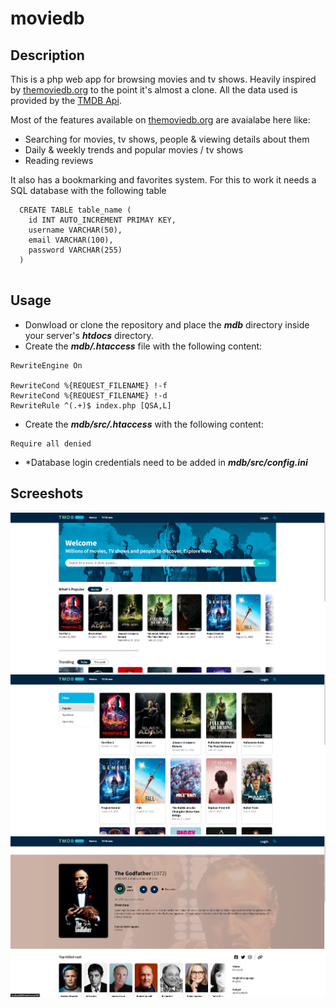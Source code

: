 # moviedb

## Description

This is a php web app for browsing movies and tv shows. Heavily inspired by [themoviedb.org](themoviedb.org) to the point it's almost a clone. All the data used is provided by the [TMDB Api](https://developers.themoviedb.org/3).

Most of the features available on [themoviedb.org](themoviedb.org) are avaialabe here like:
- Searching for movies, tv shows, people & viewing details about them
- Daily & weekly trends and popular movies / tv shows
- Reading reviews

It also has a bookmarking and favorites system. For this to work it needs a SQL database with the following table

```
  CREATE TABLE table_name (
    id INT AUTO_INCREMENT PRIMAY KEY,
    username VARCHAR(50),
    email VARCHAR(100),
    password VARCHAR(255)
  )
  
```

## Usage

- Donwload or clone the repository and place the ***mdb*** directory inside your server's ***htdocs*** directory.
- Create the ***mdb/.htaccess*** file with the following content:
```
RewriteEngine On

RewriteCond %{REQUEST_FILENAME} !-f
RewriteCond %{REQUEST_FILENAME} !-d
RewriteRule ^(.+)$ index.php [QSA,L]
```
- Create the ***mdb/src/.htaccess*** with the following content:
```
Require all denied
```
- *Database login credentials need to be added in ***mdb/src/config.ini***

## Screeshots

<p align="center">
  <img src="https://github.com/hypertensiune/moviedb/blob/main/screenshots/Screenshot_1.png"/>
  <img src="https://github.com/hypertensiune/moviedb/blob/main/screenshots/Screenshot_2.png"/>
  <img src="https://github.com/hypertensiune/moviedb/blob/main/screenshots/Screenshot_3.png"/>
</p>
